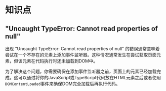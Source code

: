 # 知识点
<p id="fM7gruqskfidSF4P8v1jXV">

## "Uncaught TypeError: Cannot read properties of null"

</p>


<p id="mbnAKEDmzCtYZvCW6hYp2j">

出现 "Uncaught TypeError: Cannot read properties of null" 的错误通常意味着尝试在一个不存在的元素上添加事件监听器。这种情况通常发生在尝试获取页面元素，但该元素在代码执行时还未加载到DOM中。

</p>


<p id="vgmjCxrxjk2kaE6W5R22z1">

为了解决这个问题，你需要确保在添加事件监听器之前，页面上的元素已经加载完成。这可以通过将你的JavaScript或TypeScript代码放在HTML元素之后或者使用`DOMContentLoaded`事件来确保DOM完全加载后再执行代码。

</p>


<p id="mQ9FvFocPa4KGm9Wt1A2Ct">



</p>


<p id="jLrjN8c9sYh64b7wivV5P2">



</p>


